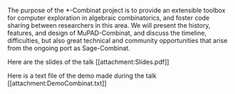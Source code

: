 The purpose of the *-Combinat project is to provide an extensible toolbox for computer exploration in algebraic combinatorics, and foster code sharing between researchers in this area. We will present the history, features, and design of MuPAD-Combinat, and discuss the timeline, difficulties, but also great technical and community opportunities that arise from the ongoing port as Sage-Combinat.

Here are the slides of the talk [[attachment:Slides.pdf]]

Here is a text file of the demo made during the talk  [[attachment:DemoCombinat.txt]]
